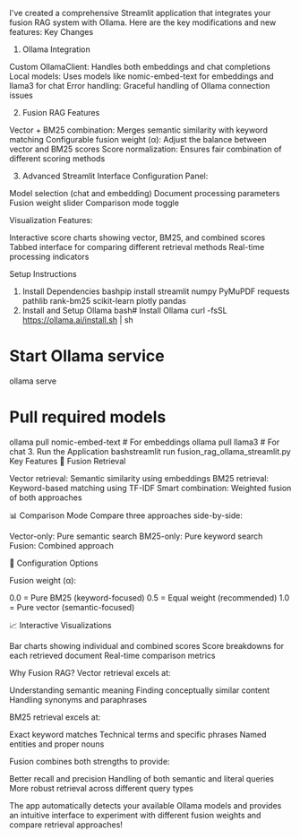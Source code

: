 I've created a comprehensive Streamlit application that integrates your fusion RAG system with Ollama. Here are the key modifications and new features:
Key Changes
1. Ollama Integration

Custom OllamaClient: Handles both embeddings and chat completions
Local models: Uses models like nomic-embed-text for embeddings and llama3 for chat
Error handling: Graceful handling of Ollama connection issues

2. Fusion RAG Features

Vector + BM25 combination: Merges semantic similarity with keyword matching
Configurable fusion weight (α): Adjust the balance between vector and BM25 scores
Score normalization: Ensures fair combination of different scoring methods

3. Advanced Streamlit Interface
Configuration Panel:

Model selection (chat and embedding)
Document processing parameters
Fusion weight slider
Comparison mode toggle

Visualization Features:

Interactive score charts showing vector, BM25, and combined scores
Tabbed interface for comparing different retrieval methods
Real-time processing indicators

Setup Instructions
1. Install Dependencies
bashpip install streamlit numpy PyMuPDF requests pathlib rank-bm25 scikit-learn plotly pandas
2. Install and Setup Ollama
bash# Install Ollama
curl -fsSL https://ollama.ai/install.sh | sh

# Start Ollama service
ollama serve

# Pull required models
ollama pull nomic-embed-text  # For embeddings
ollama pull llama3           # For chat
3. Run the Application
bashstreamlit run fusion_rag_ollama_streamlit.py
Key Features
🔀 Fusion Retrieval

Vector retrieval: Semantic similarity using embeddings
BM25 retrieval: Keyword-based matching using TF-IDF
Smart combination: Weighted fusion of both approaches

📊 Comparison Mode
Compare three approaches side-by-side:

Vector-only: Pure semantic search
BM25-only: Pure keyword search
Fusion: Combined approach

🎯 Configuration Options

Fusion weight (α):

0.0 = Pure BM25 (keyword-focused)
0.5 = Equal weight (recommended)
1.0 = Pure vector (semantic-focused)



📈 Interactive Visualizations

Bar charts showing individual and combined scores
Score breakdowns for each retrieved document
Real-time comparison metrics

Why Fusion RAG?
Vector retrieval excels at:

Understanding semantic meaning
Finding conceptually similar content
Handling synonyms and paraphrases

BM25 retrieval excels at:

Exact keyword matches
Technical terms and specific phrases
Named entities and proper nouns

Fusion combines both strengths to provide:

Better recall and precision
Handling of both semantic and literal queries
More robust retrieval across different query types

The app automatically detects your available Ollama models and provides an intuitive interface to experiment with different fusion weights and compare retrieval approaches!


